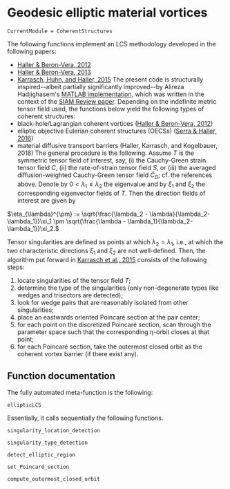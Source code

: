 # Geodesic elliptic material vortices

```@meta
CurrentModule = CoherentStructures
```
The following functions implement an LCS methodology developed in the following papers:
   * [Haller & Beron-Vera, 2012](https://dx.doi.org/10.1016/j.physd.2012.06.012)
   * [Haller & Beron-Vera, 2013](https://dx.doi.org/10.1017/jfm.2013.391)
   * [Karrasch, Huhn, and Haller, 2015](https://dx.doi.org/10.1098/rspa.2014.0639)
The present code is structurally inspired--albeit partially significantly
improved--by Alireza Hadjighasem's [MATLAB implementation](https://github.com/Hadjighasem/Elliptic_LCS_2D),
which was written in the context of the [SIAM Review paper](https://doi.org/10.1137/140983665). Depending on the indefinite metric
tensor field used, the functions below yield the following types of coherent structures:
   * black-hole/Lagrangian coherent vortices ([Haller & Beron-Vera, 2012](https://doi.org/10.1017/jfm.2013.391))
   * elliptic objective Eulerian coherent structures (OECSs) ([Serra & Haller, 2016](https://dx.doi.org/10.1063/1.4951720))
   * material diffusive transport barriers (Haller, Karrasch, and Kogelbauer, 2018)
The general procedure is the following. Assume $T$ is the symmetric tensor field of interest, say, (i) the Cauchy-Green strain tensor field $C$, (ii) the rate-of-strain tensor field $S$, or (iii) the averaged diffusion-weighted Cauchy-Green tensor field $\bar{C}_D$; cf. the references above. Denote by $0<\lambda_1\leq\lambda_2$ the eigenvalue and by $\xi_1$ and $\xi_2$ the corresponding eigenvector fields of $T$. Then the direction fields of interest are given by

$\eta_{\lambda}^{\pm} := \sqrt{\frac{\lambda_2 - \lambda}{\lambda_2-\lambda_1}}\xi_1 \pm \sqrt{\frac{\lambda - \lambda_1}{\lambda_2-\lambda_1}}\xi_2.$

Tensor singularities are defined as points at which $\lambda_2=\lambda_1$, i.e., at which the two characteristic directions $\xi_1$ and $\xi_2$ are not well-defined.
Then, the algorithm put forward in [Karrasch et al., 2015](https://dx.doi.org/10.1098/rspa.2014.0639) consists of the following steps:
   1. locate singularities of the tensor field $T$;
   2. determine the type of the singularities (only non-degenerate types like wedges and trisectors are detected);
   3. look for wedge pairs that are reasonably isolated from other singularities;
   4. place an eastwards oriented Poincaré section at the pair center;
   5. for each point on the discretized Poincaré section, scan through the parameter space such that the corresponding η-orbit closes at that point;
   6. for each Poincaré section, take the outermost closed orbit as the coherent vortex barrier (if there exist any).

## Function documentation

The fully automated meta-function is the following:

```@docs
ellipticLCS
```

Essentially, it calls sequentially the following functions.

```@docs
singularity_location_detection
```

```@docs
singularity_type_detection
```

```@docs
detect_elliptic_region
```

```@docs
set_Poincaré_section
```

```@docs
compute_outermost_closed_orbit
```
